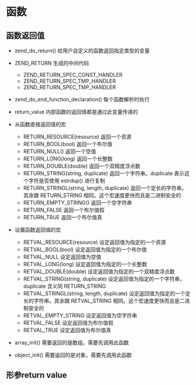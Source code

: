函数
===

函数返回值
---

+ zend_do_return() 给用户自定义的函数返回指定类型的变量 

+ ZEND_RETURN 生成的中间代码
  + ZEND_RETURN_SPEC_CONST_HANDLER
  + ZEND_RETURN_SPEC_TMP_HANDLER
  + ZEND_RETURN_SPEC_TMP_HANDLER
+ zend_do_end_function_declaration() 每个函数解析时执行

+ return_value 内部函数的返回值都是通过此变量传递的

+ 从函数直接返回值的宏
  + RETURN_RESOURCE(resource) 返回一个资源
  + RETURN_BOOL(bool) 返回一个布尔值
  + RETURN_NULL() 返回一个空值
  + RETURN_LONG(long) 返回一个长整数
  + RETURN_DOUBLE(double) 返回一个双精度浮点数
  + RETURN_STRING(string, duplicate) 返回一个字符串。duplicate 表示这个字符是否使用 estrdup() 进行复制
  + RETURN_STRINGL(string, length, duplicate) 返回一个定长的字符串。其余跟 RETURN_STRING 相同。这个宏速度更快而且是二进制安全的
  + RETURN_EMPTY_STRING() 返回一个空字符串
  + RETURN_FALSE 返回一个布尔值假
  + RETURN_TRUE 返回一个布尔值真

+ 设置函数返回值的宏
  + RETVAL_RESOURCE(resource) 设定返回值为指定的一个资源
  + RETVAL_BOOL(bool) 设定返回值为指定的一个布尔值
  + RETVAL_NULL 设定返回值为空值
  + RETVAL_LONG(long) 设定返回值为指定的一个长整数
  + RETVAL_DOUBLE(double) 设定返回值为指定的一个双精度浮点数
  + RETVAL_STRING(string, duplicate) 设定返回值为指定的一个字符串，duplicate 含义同 RETURN_STRING
  + RETVAL_STRINGL(string, length, duplicate) 设定返回值为指定的一个定长的字符串。其余跟 RETVAL_STRING 相同。这个宏速度更快而且是二进制安全的
  + RETVAL_EMPTY_STRING 设定返回值为空字符串
  + RETVAL_FALSE 设定返回值为布尔值假
  + RETVAL_TRUE 设定返回值为布尔值真
  
+ array_init() 需要返回的是数组，需要先调用此函数

+ object_init() 需要返回的是对象，需要先调用此函数

形参return value
---

